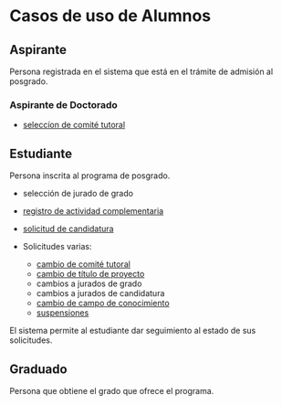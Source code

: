 # Casos de uso de Alumnos

## Aspirante

Persona registrada en el sistema que está en el trámite de admisión al
posgrado.

### Aspirante de Doctorado
- [seleccíon de comité tutoral](seleccion_comite_tutoral.md)


## Estudiante

Persona inscrita al programa de posgrado.
- selección de jurado de grado
- [registro de actividad complementaria](registro_actividad_complementaria.md)
- [solicitud de candidatura](solicitud_candidatura.md)

- Solicitudes varias:
  - [cambio de comité tutoral](cambio_comite_tutoral.md)
  - [cambio de título de proyecto](cambio_titulo_proyecto.md)
  - cambios a jurados de grado
  - cambios a jurados de candidatura
  - [cambio de campo de conocimiento](solicitud_cambio_campo.md)
  - [suspensiones](solicitud_suspension.md)
  
El sistema permite al estudiante dar seguimiento al estado de sus solicitudes. 


## Graduado

Persona que obtiene el grado que ofrece el programa. 


